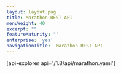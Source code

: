 ```yaml
---
layout: layout.pug
title: Marathon REST API
menuWeight: 40
excerpt: ""
featureMaturity: ""
enterprise: 'yes'
navigationTitle:  Marathon REST API
---
```


[api-explorer api='/1.8/api/marathon.yaml']